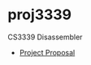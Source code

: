 # proj3339
CS3339 Disassembler

- [Project Proposal](https://git.txstate.edu/sts100/proj3339/blob/master/CS3339-Project-Proposal.pdf)

